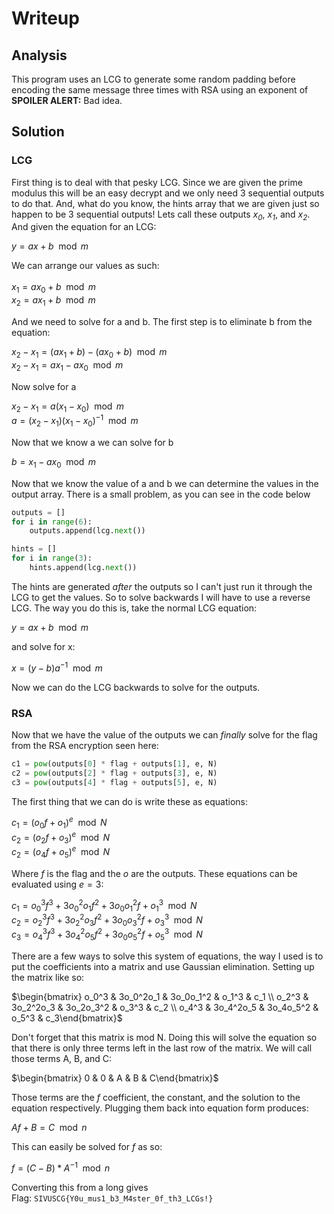 # Writeup
## Analysis

This program uses an LCG to generate some random padding before encoding the same message three times with RSA using an exponent of **SPOILER ALERT:** Bad idea.

## Solution 
### LCG

First thing is to deal with that pesky LCG. Since we are given the prime modulus this will be an easy decrypt and we only need 3 sequential outputs to do that. And, what do you know, the hints array that we are given just so happen to be 3 sequential outputs! Lets call these outputs *$x_0$*, *$x_1$*, and *$x_2$*. And given the equation for an LCG:

$y = ax + b \mod m$<br />

We can arrange our values as such:<br /><br />
$x_1 = ax_0 + b \mod m$<br />
$x_2 = ax_1 + b \mod m$<br />

And we need to solve for a and b. The first step is to eliminate b from the equation:

$x_2 - x_1 = (ax_1 + b) - (ax_0 + b) \mod m$<br />
$x_2 - x_1 = ax_1 - ax_0 \mod m$<br />

Now solve for a

$x_2 - x_1 = a(x_1 - x_0) \mod m$ <br />
$a = (x_2 - x_1)(x_1 - x_0)^{-1} \mod m$<br />

Now that we know a we can solve for b<br />

$b = x_1 - ax_0 \mod m$

Now that we know the value of a and b we can determine the values in the output array. There is a small problem, as you can see in the code below
```python
outputs = []
for i in range(6):
	outputs.append(lcg.next())

hints = []
for i in range(3):
	hints.append(lcg.next())
```
The hints are generated *after* the outputs so I can't just run it through the LCG to get the values. So to solve backwards I will have to use a reverse LCG. The way you do this is, take the normal LCG equation:

$y = ax + b \mod m$

and solve for x:

$x =  (y - b)a^{-1} \mod m$

Now we can do the LCG backwards to solve for the outputs.

### RSA

Now that we have the value of the outputs we can *finally* solve for the flag from the RSA encryption seen here:
```python
c1 = pow(outputs[0] * flag + outputs[1], e, N)
c2 = pow(outputs[2] * flag + outputs[3], e, N)
c3 = pow(outputs[4] * flag + outputs[5], e, N)
```
The first thing that we can do is write these as equations:

$c_1 = (o_0f + o_1)^e \mod N$<br />
$c_2 = (o_2f + o_3)^e \mod N$<br />
$c_2 = (o_4f + o_5)^e \mod N$<br />

Where $f$ is the flag and the $o$ are the outputs.
These equations can be evaluated using $e=3$:

$c_1 = o_0^3f^3 + 3o_0^2o_1f^2 + 3o_0o_1^2f + o_1^3 \mod N$<br />
$c_2 = o_2^3f^3 + 3o_2^2o_3f^2 + 3o_0o_3^2f + o_3^3 \mod N$<br />
$c_3 = o_4^3f^3 + 3o_4^2o_5f^2 + 3o_0o_5^2f + o_5^3 \mod N$<br />

There are a few ways to solve this system of equations, the way I used is to put the coefficients into a matrix and use Gaussian elimination. Setting up the matrix like so:

$`\begin{bmatrix} o_0^3 & 3o_0^2o_1 & 3o_0o_1^2 & o_1^3 & c_1 \\ o_2^3 & 3o_2^2o_3 & 3o_2o_3^2 & o_3^3 & c_2 \\ o_4^3 & 3o_4^2o_5 & 3o_4o_5^2 & o_5^3 & c_3\end{bmatrix}`$ <br />

Don't forget that this matrix is mod N. Doing this will solve the equation so that there is only three terms left in the last row of the matrix. We will call those terms A, B, and C:

$\begin{bmatrix} 0 & 0 & A & B & C\end{bmatrix}$ <br />

Those terms are the $f$ coefficient, the constant, and the solution to the equation respectively. Plugging them back into equation form produces:

$Af + B = C \mod n$ <br />

This can easily be solved for $f$ as so:

$f = (C-B)*A^{-1} \mod n$ <br />

Converting this from a long gives <br />
Flag: `SIVUSCG{Y0u_mus1_b3_M4ster_0f_th3_LCGs!}`